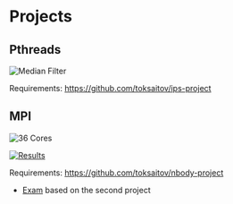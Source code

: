 Projects
========

## Pthreads

![Median Filter](https://i.imgur.com/9Tj6GOf.png)

Requirements: <https://github.com/toksaitov/ips-project>

## MPI

![36 Cores](https://i.imgur.com/y7ecwAG.png)

[![Results](https://i.imgur.com/AWRaQH4.png)](https://drive.google.com/open?id=1LLFR2NcRhT2R43SCoZ69322wU0EMG35S)

Requirements: <https://github.com/toksaitov/nbody-project>

* [Exam](https://drive.google.com/file/d/17QPGn3UBkZBGH-1rWWtpcsza-QKIyOLb) based on the second project


